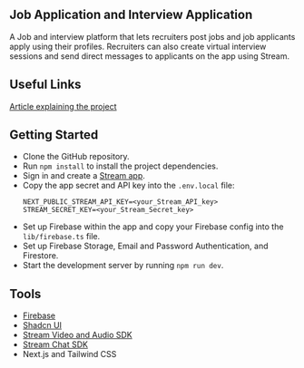 ## Job Application and Interview Application
A Job and interview platform that lets recruiters post jobs and job applicants apply using their profiles. 
Recruiters can also create virtual interview sessions and send direct messages to applicants on the app using Stream.

## Useful Links
[Article explaining the project]()

## Getting Started
- Clone the GitHub repository.
- Run `npm install` to install the project dependencies.
- Sign in and create a [Stream app](https://getstream.io/).
- Copy the app secret and API key into the `.env.local` file:
  ```env
  NEXT_PUBLIC_STREAM_API_KEY=<your_Stream_API_key>
  STREAM_SECRET_KEY=<your_Stream_Secret_key>
  ```
- Set up Firebase within the app and copy your Firebase config into the `lib/firebase.ts` file.
- Set up Firebase Storage, Email and Password Authentication, and Firestore.
- Start the development server by running `npm run dev`.

## Tools
- [Firebase](https://firebase.google.com/)
- [Shadcn UI](https://ui.shadcn.com/docs/installation)
- [Stream Video and Audio SDK](https://getstream.io/video/docs/react/)
- [Stream Chat SDK](https://getstream.io/chat/docs/react/)
- Next.js and Tailwind CSS
